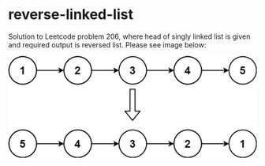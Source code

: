 # reverse-linked-list
Solution to Leetcode problem 206, where head of singly linked list is given and required output is reversed list.
Please see image below:

![Problem Diagram](problem206_diagram.jpg)
